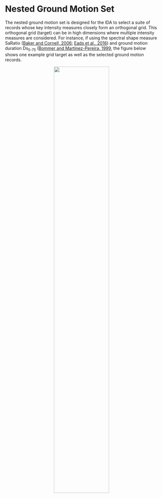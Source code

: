 # Nested Ground Motion Set
The nested ground motion set is designed for the IDA to select a suite of records whose key intensity measures closely form an orthogonal grid.  This orthogonal grid (target) can be in high dimensions where multiple intensity measures are considered.  For instance, if using the spectral shape measure SaRatio ([Baker and Cornell, 2006](https://onlinelibrary.wiley.com/doi/10.1002/eqe.571); [Eads et al., 2016](https://onlinelibrary.wiley.com/doi/full/10.1002/eqe.2575)) and ground motion duration Ds<sub>5-75</sub> ([Bommer and Martinez-Pereira, 1999](https://www.tandfonline.com/doi/abs/10.1080/13632469909350343), the figure below shows one example grid target as well as the selected ground motion records.

<p align="center">
 <img width="60%" height="60%" src="https://github.com/kuanshi/shaf-ida/blob/master/doc/image/NGMS_GRID.png">
</p>
